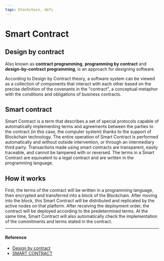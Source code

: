 ```yaml
---
tags: blockchain, defi
---
```


# Smart Contract

## Design by contract
Also known as **contract programming**, **programming by contract** and **design-by-contract programming**, is an approach for designing software.

According to Design by Contract theory, a software system can be viewed as a collection of components that interact with each other based on the precise definition of the covenants in the "contract", a conceptual metaphor with the conditions and obligations of business contracts.


## Smart contract
Smart Contract is a term that describes a set of special protocols capable of automatically implementing terms and agreements between the parties to the contract (in this case, the computer system) thanks to the support of Blockchain technology.
The entire operation of Smart Contract is performed automatically and without outside intervention, or through an intermediary third party. Transactions made using smart contracts are transparent, easily traceable, and cannot be tampered with or reversed. The terms in a Smart Contract are equivalent to a legal contract and are written in the programming language.

## How it works
First, the terms of the contract will be written in a programming language, then encrypted and transferred into a block of the Blockchain. After moving into the block, this Smart Contract will be distributed and replicated by the active nodes on that platform.
After receiving the deployment order, the contract will be deployed according to the predetermined terms. At the same time, Smart Contract will also automatically check the implementation of the commitments and terms stated in the contract.

---

#### Reference

- [Design by contract](https://en.wikipedia.org/wiki/Design_by_contract#Description)
- [SMART CONTRACT](https://vicogroup.vn/cong-nghe-moi/smart-contract-hop-dong-thong-minh-la-gi-cach-hoat-dong-ung-dung-loi-ich-cua-no-la-gi-22746.html)